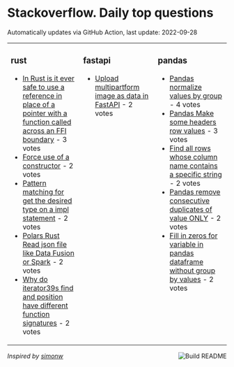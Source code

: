 # Stackoverflow. Daily top questions 

Automatically updates via GitHub Action, last update: <!-- date starts -->2022-09-28<!-- date ends -->


<table><tr><td valign="top" width="33%">

### rust
<!-- rust starts -->
* [In Rust is it ever safe to use a reference in place of a pointer with a function called across an FFI boundary](https://stackoverflow.com/questions/73884557/in-rust-is-it-ever-safe-to-use-a-reference-in-place-of-a-pointer-with-a-functio) - 3 votes
* [Force use of a constructor](https://stackoverflow.com/questions/73882769/force-use-of-a-constructor) - 2 votes
* [Pattern matching for get the desired type on a impl statement](https://stackoverflow.com/questions/73871671/pattern-matching-for-get-the-desired-type-on-a-impl-statement) - 2 votes
* [Polars Rust Read json file like Data Fusion or Spark](https://stackoverflow.com/questions/73866436/polars-rust-read-json-file-like-data-fusion-or-spark) - 2 votes
* [Why do iterator39s find and position have different function signatures](https://stackoverflow.com/questions/73875665/why-do-iterators-find-and-position-have-different-function-signatures) - 2 votes
<!-- rust ends -->
</td><td valign="top" width="34%">


### fastapi
<!-- fastapi starts -->
* [Upload multipartform image as data in FastAPI](https://stackoverflow.com/questions/73862428/upload-multipart-form-image-as-data-in-fastapi) - 2 votes
<!-- fastapi ends -->
</td><td valign="top" width="34%">


### pandas
<!-- pandas starts -->
* [Pandas normalize values by group](https://stackoverflow.com/questions/73868794/pandas-normalize-values-by-group) - 4 votes
* [Pandas  Make some headers row values](https://stackoverflow.com/questions/73882524/pandas-make-some-headers-row-values) - 3 votes
* [Find all rows whose column name contains a specific string](https://stackoverflow.com/questions/73876635/find-all-rows-whose-column-name-contains-a-specific-string) - 2 votes
* [Pandas remove consecutive duplicates of value ONLY](https://stackoverflow.com/questions/73885578/pandas-remove-consecutive-duplicates-of-value-only) - 2 votes
* [Fill in zeros for variable in pandas dataframe without group by values](https://stackoverflow.com/questions/73873772/fill-in-zeros-for-variable-in-pandas-dataframe-without-group-by-values) - 2 votes
<!-- pandas ends -->
</td></tr></table>

<a href="https://github.com/hp0404/hp0404/actions"><img src="https://github.com/hp0404/hp0404/workflows/Build%20README/badge.svg" align="right" alt="Build README"></a> <p>*Inspired by  [simonw](https://github.com/simonw/simonw)*</p>
